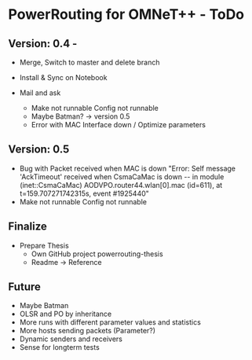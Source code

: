 PowerRouting for OMNeT++ - ToDo
===============================

Version: 0.4 - 
--------------------------

* Merge, Switch to master and delete branch
* Install & Sync on Notebook

* Mail and ask
  * Make not runnable Config not runnable
  * Maybe Batman? -> version 0.5
  * Error with MAC Interface down / Optimize parameters

Version: 0.5
------------

* Bug with Packet received when MAC is down
  "Error: Self message 'AckTimeout' received when CsmaCaMac is down -- in module (inet::CsmaCaMac) AODVPO.router44.wlan[0].mac (id=611), at t=159.707271742315s, event #1925440"
* Make not runnable Config not runnable

Finalize
--------

* Prepare Thesis
	* Own GitHub project powerrouting-thesis
	* Readme -> Reference


Future
------

* Maybe Batman
* OLSR and PO by inheritance
* More runs with different parameter values and statistics
* More hosts sending packets (Parameter?)
* Dynamic senders and receivers
* Sense for longterm tests
